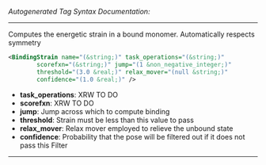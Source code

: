 <!-- THIS IS AN AUTOGENERATED FILE: Don't edit it directly, instead change the schema definition in the code itself. -->

_Autogenerated Tag Syntax Documentation:_

---
Computes the energetic strain in a bound monomer. Automatically respects symmetry

```xml
<BindingStrain name="(&string;)" task_operations="(&string;)"
        scorefxn="(&string;)" jump="(1 &non_negative_integer;)"
        threshold="(3.0 &real;)" relax_mover="(null &string;)"
        confidence="(1.0 &real;)" />
```

-   **task_operations**: XRW TO DO
-   **scorefxn**: XRW TO DO
-   **jump**: Jump across which to compute binding
-   **threshold**: Strain must be less than this value to pass
-   **relax_mover**: Relax mover employed to relieve the unbound state
-   **confidence**: Probability that the pose will be filtered out if it does not pass this Filter

---
